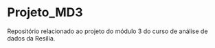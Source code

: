 # Projeto_MD3
Repositório relacionado ao projeto do módulo 3 do curso de análise de dados da Resilia. 
